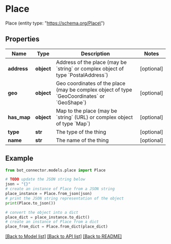# Place

Place (entity type: \"https://schema.org/Place\")

## Properties

Name | Type | Description | Notes
------------ | ------------- | ------------- | -------------
**address** | **object** | Address of the place (may be &#x60;string&#x60; or complex object of type &#x60;PostalAddress&#x60;) | [optional] 
**geo** | **object** | Geo coordinates of the place (may be complex object of type &#x60;GeoCoordinates&#x60; or &#x60;GeoShape&#x60;) | [optional] 
**has_map** | **object** | Map to the place (may be &#x60;string&#x60; (URL) or complex object of type &#x60;Map&#x60;) | [optional] 
**type** | **str** | The type of the thing | [optional] 
**name** | **str** | The name of the thing | [optional] 

## Example

```python
from bot_connector.models.place import Place

# TODO update the JSON string below
json = "{}"
# create an instance of Place from a JSON string
place_instance = Place.from_json(json)
# print the JSON string representation of the object
print(Place.to_json())

# convert the object into a dict
place_dict = place_instance.to_dict()
# create an instance of Place from a dict
place_from_dict = Place.from_dict(place_dict)
```
[[Back to Model list]](../README.md#documentation-for-models) [[Back to API list]](../README.md#documentation-for-api-endpoints) [[Back to README]](../README.md)


